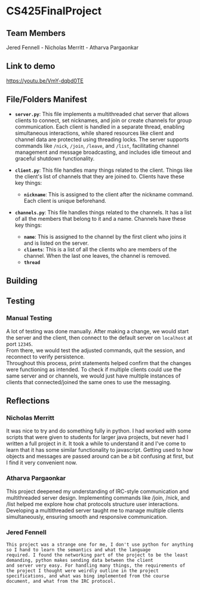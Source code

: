 # CS425FinalProject
## Team Members
Jered Fennell - Nicholas Merritt - Atharva Pargaonkar

## Link to demo

https://youtu.be/VmY-dqbd0TE

## File/Folders Manifest

- **`server.py`**:
    This file implements a multithreaded chat server that allows clients to connect, set nicknames, and join or create channels for group communication. Each client is handled in a separate thread, enabling simultaneous interactions, while shared resources like client and channel data are protected using threading locks. The server supports commands like `/nick`, `/join`, `/leave`, and `/list`, facilitating channel management and message broadcasting, and includes idle timeout and graceful shutdown functionality.
    
- **`client.py`**:
    This file handles many things related to the client. Things like the client's list of channels that they are joined to. Clients have these key things:
    - **`nickname`**: This is assigned to the client after the nickname command. Each client is unique beforehand.

- **`channels.py`**:
    This file handles things related to the channels. It has a list of all the members that belong to it and a name. Channels have these key things:
    - **`name`**: This is assigned to the channel by the first client who joins it and is listed on the server.
    - **`clients`**: This is a list of all the clients who are members of the channel. When the last one leaves, the channel is removed.
    - **`thread`**

 ## Building

    
 ## Testing
 
### Manual Testing

A lot of testing was done manually. After making a change, we would start the server and the client, then connect to the default server on `localhost` at port `12345`.<br>
From there, we would test the adjusted commands, quit the session, and reconnect to verify persistence.<br>
Throughout this process, print statements helped confirm that the changes were functioning as intended. To check if multiple clients could use the same server and or channels, we would just have multiple instances of clients that connected/joined the same ones to use the messaging. 

 ## Reflections

 ### Nicholas Merritt
It was nice to try and do something fully in python. I had worked with some scripts that were given to students for larger java projects, but never had I written a full project in it. It took a while to understand it and I've come to learn that it has some similar functionality to javascript. Getting used to how objects and messages are passed around can be a bit confusing at first, but I find it very convenient now. 
 ### Atharva Pargaonkar
This project deepened my understanding of IRC-style communication and multithreaded server design. Implementing commands like /join, /nick, and /list helped me explore how chat protocols structure user interactions. Developing a multithreaded server taught me to manage multiple clients simultaneously, ensuring smooth and responsive communication.

 ### Jered Fennell
    This project was a strange one for me, I don't use python for anything so I hand to learn the semantics and what the language 
    required. I found the networking part of the project to be the least demanding, python makes sending data between the client 
    and server very easy. For handling many things, the requirements of the project I thought were weirdly outline in the project 
    specifications, and what was bing implemented from the course document, and what from the IRC protocol.
  
